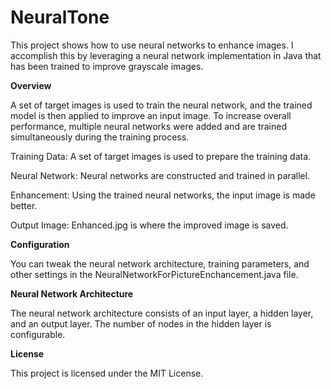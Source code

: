 # NeuralTone

This project shows how to use neural networks to enhance images. I accomplish this by leveraging a neural network implementation in Java that has been trained to improve grayscale images.

**Overview**

A set of target images is used to train the neural network, and the trained model is then applied to improve an input image. To increase overall performance, multiple neural networks were added and are trained simultaneously during the training process.

Training Data: A set of target images is used to prepare the training data.

Neural Network: Neural networks are constructed and trained in parallel.

Enhancement: Using the trained neural networks, the input image is made better.

Output Image: Enhanced.jpg is where the improved image is saved.

**Configuration**

You can tweak the neural network architecture, training parameters, and other settings in the NeuralNetworkForPictureEnchancement.java file.

**Neural Network Architecture**

The neural network architecture consists of an input layer, a hidden layer, and an output layer. The number of nodes in the hidden layer is configurable.

**License**

This project is licensed under the MIT License.

